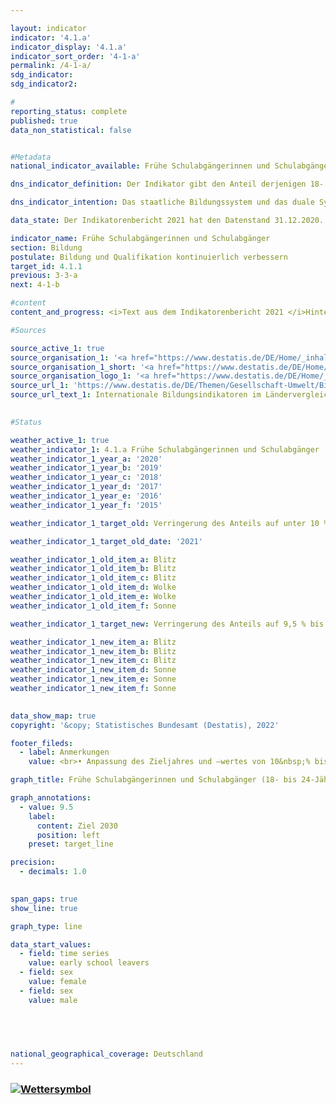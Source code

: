 ```yaml
---

layout: indicator    
indicator: '4.1.a'    
indicator_display: '4.1.a'    
indicator_sort_order: '4-1-a'    
permalink: /4-1-a/    
sdg_indicator:     
sdg_indicator2:     

#
reporting_status: complete    
published: true    
data_non_statistical: false    


#Metadata    
national_indicator_available: Frühe Schulabgängerinnen und Schulabgänger    

dns_indicator_definition: Der Indikator gibt den Anteil derjenigen 18- bis 24-Jährigen an allen Personen derselben Altersgruppe an, die weder über eine Hochschulzugangsberechtigung wie Abitur oder die Fachhochschulreife noch über eine abgeschlossene Berufsausbildung verfügen und die derzeit nicht an Aus- und Weiterbildungsmaßnahmen teilnehmen.    

dns_indicator_intention: Das staatliche Bildungssystem und das duale System der Berufsausbildung sind die Eckpfeiler einer zukunftsorientierten Qualifikation für junge Menschen in Deutschland. Fehlende Schul- und Berufsabschlüsse bedeuten ein erhöhtes Armutsrisiko und eine daraus resultierende stärkere Belastung der Sozialsysteme. Für das Jahr 2030 ist das Ziel, diesen Anteil auf 9,5&nbsp;% zu senken.    

data_state: Der Indikatorenbericht 2021 hat den Datenstand 31.12.2020. Die Daten auf der DNS-Online Plattform werden regelmäßig aktualisiert, sodass online aktuellere Daten verfügbar sein können als im Indikatorenbericht 2021 veröffentlicht.    

indicator_name: Frühe Schulabgängerinnen und Schulabgänger    
section: Bildung    
postulate: Bildung und Qualifikation kontinuierlich verbessern    
target_id: 4.1.1    
previous: 3-3-a    
next: 4-1-b    

#content     
content_and_progress: <i>Text aus dem Indikatorenbericht 2021 </i>Hinter dem Begriff „frühe Schulabgängerinnen und -abgänger“ verbergen sich nicht die jungen „Überfliegerinnen und Überflieger“, die vor Ende der Regelschulzeit einen Schulabschluss erlangen. Auch ist der Begriff nicht mit Schulabbrecherinnen bzw. -abbrechern zu verwechseln. Vielmehr handelt es sich hierbei um Personen im Alter zwischen 18 und 24 Jahren, die weder über eine Hochschulzugangsberechtigung wie Abitur oder die Fachhochschulreife noch über eine abgeschlossene Berufsausbildung verfügen und die derzeit nicht an Aus- und Weiterbildungsmaßnahmen teilnehmen. Das bedeutet, dass auch junge Menschen, die beispielsweise die Haupt- oder die Realschule erfolgreich abgeschlossen haben, sich aber nicht mehr im Bildungsprozess befinden, als frühe Schulabgängerinnen bzw. -abgänger gezählt werden.<br>Die Angaben stammen aus dem Mikrozensus, dessen jährliche Stichprobenerhebung 1&nbsp;% der Bevölkerung in Deutschland umfasst. Aus dem Indikator lässt sich nicht ableiten, wann und welche Art von Bildungseinrichtung die Personen zuletzt besucht haben. Ergänzende Informationen bietet die jährliche Schulstatistik, eine koordinierte Länderstatistik, die vom Statistischen Bundesamt veröffentlicht wird.<br>Im Jahr 2019 lag der Wert des Indikators bei 10,3&nbsp;%. Dies entspricht insgesamt 625 000 jungen Menschen ohne Abschluss des Sekundarbereichs II, die sich nicht oder nicht mehr in (Aus-) Bildung oder Weiterbildung befanden. Der Wert des Indikators stieg ab 2014 (9,5&nbsp;%) leicht an und entwickelte sich damit entgegen der gewünschten Richtung. Bei einer Fortsetzung des derzeitigen Trends würde das Ziel von 9,5&nbsp;% für das Jahr 2030 nicht erreicht werden.<br>Bei den geschlechtsspezifischen Quoten für den Indikator gab es zwischen 1999 und 2005 keine systematischen Unterschiede zwischen Frauen und Männern. Seit 2006 ist die Quote für Frauen niedriger als die für Männer. So lag der Wert für Frauen im Jahr 2019 bei 8,7&nbsp;% und für Männer bei 11,8&nbsp;%.<br>Laut Schulstatistik haben 2019 insgesamt rund 53 000 junge Menschen (7,0&nbsp;% der gleichaltrigen Wohnbevölkerung) die Schule ohne einen Hauptschulabschluss verlassen. Dies entspricht im Vergleich zu 1999 einem Rückgang um knapp ein Drittel. Auch hier ist der Anteil bei jungen Frauen nach wie vor deutlich geringer (5,0&nbsp;%) als bei jungen Männern (9,0&nbsp;%).<br>Dagegen erreichten im Jahr 2019 17,4&nbsp;% (132 429) der gleichaltrigen Wohnbevölkerung einen Hauptschulabschluss, 44,5&nbsp;% (337 578) einen mittleren Abschluss, 32,1&nbsp;% (277 308) die allgemeine Hochschulreife und 0,1&nbsp;% (624) die Fachhochschulreife. Im Zeitverlauf seit 1999 zeigen sich bei zwei Abschlussarten besonders starke Veränderungen. So nahm der Anteil der Personen mit Hauptschulabschluss um 8,7 Prozentpunkte ab, während der Anteil der Personen mit allgemeiner Hochschulreife um 7,4 Prozentpunkte anstieg (jeweils bezogen auf die gleichaltrige Bevölkerung).    

#Sources    

source_active_1: true
source_organisation_1: '<a href="https://www.destatis.de/DE/Home/_inhalt.html">Statistisches Bundesamt</a>'
source_organisation_1_short: '<a href="https://www.destatis.de/DE/Home/_inhalt.html">Statistisches Bundesamt (Destatis)</a>'
source_organisation_logo_1: '<a href="https://www.destatis.de/DE/Home/_inhalt.html"><img src="https://g205sdgs.github.io/sdg-indicators/public/logos/destatis.png" alt="Statistisches Bundesamt" title=" Klicken Sie hier um zur Homepage der Organisation Statistisches Bundesamt zu gelangen." style="height:60px; width:148px; border: transparent"/></a>'
source_url_1: 'https://www.destatis.de/DE/Themen/Gesellschaft-Umwelt/Bildung-Forschung-Kultur/Bildungsstand/_inhalt.html#sprg233662'
source_url_text_1: Internationale Bildungsindikatoren im Ländervergleich
    

#Status    

weather_active_1: true
weather_indicator_1: 4.1.a Frühe Schulabgängerinnen und Schulabgänger
weather_indicator_1_year_a: '2020'
weather_indicator_1_year_b: '2019'
weather_indicator_1_year_c: '2018'
weather_indicator_1_year_d: '2017'
weather_indicator_1_year_e: '2016'
weather_indicator_1_year_f: '2015'

weather_indicator_1_target_old: Verringerung des Anteils auf unter 10 % bis 2020

weather_indicator_1_target_old_date: '2021'

weather_indicator_1_old_item_a: Blitz
weather_indicator_1_old_item_b: Blitz
weather_indicator_1_old_item_c: Blitz
weather_indicator_1_old_item_d: Wolke
weather_indicator_1_old_item_e: Wolke
weather_indicator_1_old_item_f: Sonne

weather_indicator_1_target_new: Verringerung des Anteils auf 9,5 % bis 2030

weather_indicator_1_new_item_a: Blitz
weather_indicator_1_new_item_b: Blitz
weather_indicator_1_new_item_c: Blitz
weather_indicator_1_new_item_d: Sonne
weather_indicator_1_new_item_e: Sonne
weather_indicator_1_new_item_f: Sonne
    

data_show_map: true    
copyright: '&copy; Statistisches Bundesamt (Destatis), 2022'    

footer_fileds:
  - label: Anmerkungen
    value: <br>• Anpassung des Zieljahres und –wertes von 10&nbsp;% bis 2020 auf 9,5&nbsp;% bis 2030 gemäß Deutscher Nachhaltigkeitsstrategie 2021.<br>• Die Daten basieren auf einer Sonderauswertung.    

graph_title: Frühe Schulabgängerinnen und Schulabgänger (18- bis 24-Jährige)    

graph_annotations:
  - value: 9.5
    label:
      content: Ziel 2030
      position: left
    preset: target_line    

precision: 
  - decimals: 1.0
        

span_gaps: true    
show_line: true    

graph_type: line    

data_start_values: 
  - field: time series
    value: early school leavers
  - field: sex
    value: female
  - field: sex
    value: male    

    

        

national_geographical_coverage: Deutschland    
---
```



<div>
  <div class="my-header">
    <h3>
      <a href="https:/dnsTestEnvironment.github.io/dns-indicators/status"><img src="https://g205sdgs.github.io/sdg-indicators/public/Wettersymbole/Blitz.png" title="Text will follow soon" alt="Wettersymbol"/>
      </a>
    </h3>
  </div>
  <div class="my-header-note">
  </div>
</div>
